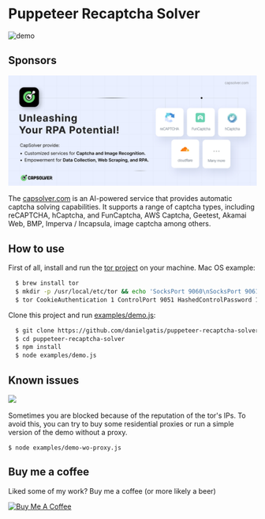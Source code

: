 # Puppeteer Recaptcha Solver

![demo](demo.gif)

## Sponsors

<a href="https://www.capsolver.com/?utm_source=github&utm_medium=banner_github&utm_campaign=puppeter_recaptcha_solver">
  <img src="capsolver.jpg" />
</a>

The [capsolver.com](https://www.capsolver.com/?utm_source=github&utm_medium=banner_github&utm_campaign=puppeter_recaptcha_solver) is an AI-powered service that provides automatic captcha solving capabilities. It supports a range of captcha types, including reCAPTCHA, hCaptcha, and FunCaptcha, AWS Captcha, Geetest, Akamai Web, BMP, Imperva / Incapsula, image captcha among others.

## How to use

First of all, install and run the [tor project](https://www.torproject.org/) on your machine. Mac OS example:

```sh
  $ brew install tor
  $ mkdir -p /usr/local/etc/tor && echo 'SocksPort 9060\nSocksPort 9061\nSocksPort 9062\nSocksPort 9063\nSocksPort 9064\nSocksPort 9065' > /usr/local/etc/tor/torrc
  $ tor CookieAuthentication 1 ControlPort 9051 HashedControlPassword 16:DB4D0D522B4946F560DBA4D9B0E47C8BA3BC2A3F7CD69C4E30581900BF
```

Clone this project and run [examples/demo.js](examples/demo.js):

```sh
  $ git clone https://github.com/danielgatis/puppeteer-recaptcha-solver.git
  $ cd puppeteer-recaptcha-solver
  $ npm install
  $ node examples/demo.js
```

## Known issues

![](https://user-images.githubusercontent.com/3437378/82528851-b14e5a80-9b07-11ea-9f30-6f4fbef0ff1f.png)

Sometimes you are blocked because of the reputation of the tor's IPs. To avoid this, you can try to buy some residential proxies or run a simple version of the demo without a proxy.

```
$ node examples/demo-wo-proxy.js
```

## Buy me a coffee
Liked some of my work? Buy me a coffee (or more likely a beer)

<a href="https://www.buymeacoffee.com/danielgatis" target="_blank"><img src="https://bmc-cdn.nyc3.digitaloceanspaces.com/BMC-button-images/custom_images/orange_img.png" alt="Buy Me A Coffee" style="height: auto !important;width: auto !important;"></a>
